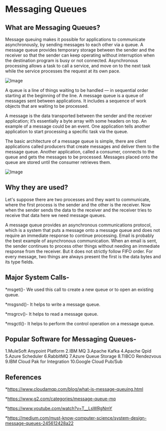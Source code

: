 # **Messaging Queues**

## **What are Messaging Queues?**
Message queuing makes it possible for applications to communicate asynchronously, by sending messages to each other via a queue. A message queue provides temporary storage between the sender and the receiver so that the sender can keep operating without interruption when the destination program is busy or not connected. Asynchronous processing allows a task to call a service, and move on to the next task while the service processes the request at its own pace.

![Image](https://www.cloudamqp.com/img/blog/thumb-mq.jpg)

A queue is a line of things waiting to be handled — in sequential order starting at the beginning of the line. A message queue is a queue of messages sent between applications. It includes a sequence of work objects that are waiting to be processed.

A message is the data transported between the sender and the receiver application; it’s essentially a byte array with some headers on top. An example of a message could be an event. One application tells another application to start processing a specific task via the queue.

The basic architecture of a message queue is simple, there are client applications called producers that create messages and deliver them to the message queue. Another application, called a consumer, connects to the queue and gets the messages to be processed. Messages placed onto the queue are stored until the consumer retrieves them.

![Image](https://miro.medium.com/max/1230/0*kworctnDN9P4jzZf.png)

## **Why they are used?**

Let's suppose there are two processes and they want to communicate, where the first process is the sender and the other is the receiver. Now when the sender sends the data to the receiver and the receiver tries to receive that data here we need message queues. 

A message queue provides an asynchronous communications protocol, which is a system that puts a message onto a message queue and does not require an immediate response to continue processing. Email is probably the best example of asynchronous communication. When an email is sent, the sender continues to process other things without needing an immediate response from the receiver. But it does not strictly follow FIFO order. For every message, two things are always present the first is the data bytes and its type fields.

## **Major System Calls-**

*msget()- 
We used this call to create a new queue or to open an existing queue.

*msgsnd()-
It helps to write a message queue.

*msgrcv()-
It helps to read a message queue.

*msgctl()-
It helps to perform the control operation on a message queue.

## **Popular Software for Messaging Queues-**

1.MuleSoft Anypoint Platform 
2.IBM MQ 
3.Apache Kafka
4.Apache Qpid 
5.Azure Scheduler
6.RabbitMQ
7.Azure Queue Storage
8.TIBCO Rendezvous
9.IBM Cloud Pak for Integration
10.Google Cloud Pub/Sub

## **References**

*https://www.cloudamqp.com/blog/what-is-message-queuing.html

*https://www.g2.com/categories/message-queue-mq

*https://www.youtube.com/watch?v=T__LsWRgNmY

*https://medium.com/must-know-computer-science/system-design-message-queues-245612428a22


